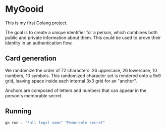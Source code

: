 # MyGooid

This is my first Golang project.

The goal is to create a unique identifier for a person, which combines both public and private information about them. This could be used to prove their identity in an authentication flow.

## Card generation

We randomize the order of 72 characters: 26 uppercase, 26 lowercase, 10 numbers, 10 symbols. This randomized character set is rendered onto a 9x9 grid, leaving space inside each internal 3x3 grid for an "anchor".

Anchors are composed of letters and numbers that can appear in the person's memorable secret.

## Running

```bash
go run . "Full legal name" "Memorable secret"
```
